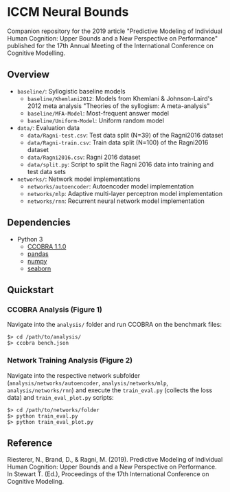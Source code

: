 ICCM Neural Bounds
==================

Companion repository for the 2019 article "Predictive Modeling of Individual Human Cognition: Upper Bounds and a New Perspective on Performance" published for the 17th Annual Meeting of the International Conference on Cognitive Modelling.

## Overview

- `baseline/`: Syllogistic baseline models
    - `baseline/Khemlani2012`: Models from Khemlani & Johnson-Laird's 2012 meta analysis "Theories of the syllogism: A meta-analysis"
    - `baseline/MFA-Model`: Most-frequent answer model
    - `baseline/Uniform-Model`: Uniform random model
- `data/`: Evaluation data
    - `data/Ragni-test.csv`: Test data split (N=39) of the Ragni2016 dataset
    - `data/Ragni-train.csv`: Train data split (N=100) of the Ragni2016 dataset
    - `data/Ragni2016.csv`: Ragni 2016 dataset
    - `data/split.py`: Script to split the Ragni 2016 data into training and test data sets
- `networks/`: Network model implementations
    - `networks/autoencoder`: Autoencoder model implementation
    - `networks/mlp`: Adaptive multi-layer perceptron model implementation
    - `networks/rnn`: Recurrent neural network model implementation

## Dependencies

- Python 3
    - [CCOBRA 1.1.0](https://github.com/CognitiveComputationLab/ccobra)
    - [pandas](https://pandas.pydata.org)
    - [numpy](https://www.numpy.org)
    - [seaborn](https://seaborn.pydata.org)

## Quickstart

### CCOBRA Analysis (Figure 1)

Navigate into the `analysis/` folder and run CCOBRA on the benchmark files:

```
$> cd /path/to/analysis/
$> ccobra bench.json
```

### Network Training Analysis (Figure 2)

Navigate into the respective network subfolder (`analysis/networks/autoencoder`, `analysis/networks/mlp`, `analysis/networks/rnn`) and execute the `train_eval.py` (collects the loss data) and `train_eval_plot.py` scripts:

```
$> cd /path/to/networks/folder
$> python train_eval.py
$> python train_eval_plot.py
```

## Reference

Riesterer, N., Brand, D., & Ragni, M. (2019). Predictive Modeling of Individual Human Cognition: Upper Bounds and a New Perspective on Performance. In Stewart T. (Ed.), Proceedings of the 17th International Conference on Cognitive Modeling.
